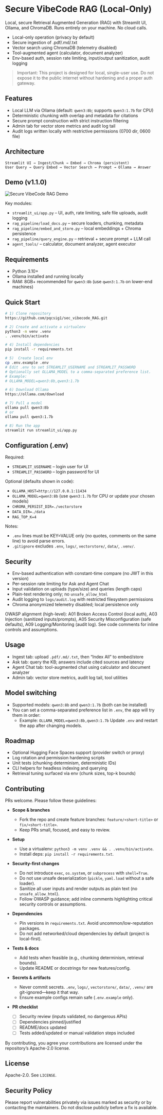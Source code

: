# Secure VibeCode RAG (Local-Only)

Local, secure Retrieval Augmented Generation (RAG) with Streamlit UI, Ollama, and ChromaDB. Runs entirely on your machine. No cloud calls.

- Local-only operation (privacy by default)
- Secure ingestion of .pdf/.md/.txt
- Vector search using ChromaDB (telemetry disabled)
- Tool-augmented agent (calculator, document analyzer)
- Env-based auth, session rate limiting, input/output sanitization, audit logging

> Important: This project is designed for local, single-user use. Do not expose it to the public internet without hardening and a proper auth gateway.

## Features
- Local LLM via Ollama (default: `qwen3:8b`; supports `qwen3:1.7b` for CPU)
- Deterministic chunking with overlap and metadata for citations
- Secure prompt construction with strict instruction filtering
- Admin tab for vector store metrics and audit log tail
- Audit logs written locally with restrictive permissions (0700 dir, 0600 file)

## Architecture
```
Streamlit UI → Ingest/Chunk → Embed → Chroma (persistent)
User Query → Query Embed → Vector Search → Prompt → Ollama → Answer
```

## Demo (v1.1.0)
![Secure VibeCode RAG Demo](assets/demo.gif)


Key modules:
- `streamlit_ui/app.py` – UI, auth, rate limiting, safe file uploads, audit logging
- `rag_pipeline/load_docs.py` – secure loaders, chunking, metadata
- `rag_pipeline/embed_and_store.py` – local embeddings + Chroma persistence
- `rag_pipeline/query_engine.py` – retrieval + secure prompt + LLM call
- `agent_tools/` – calculator, document analyzer, agent executor

## Requirements
- Python 3.10+
- Ollama installed and running locally
- RAM: 8GB+ recommended for `qwen3:8b` (use `qwen3:1.7b` on lower-end machines)

## Quick Start

```bash
# 1) Clone repository
https://github.com/pqcsig1/sec_vibecode_RAG.git

# 2) Create and activate a virtualenv
python3 -m venv .venv
. .venv/bin/activate

# 4) Install dependencies
pip install -r requirements.txt

# 5)  Create local env
cp .env.example .env
# Edit .env to set STREAMLIT_USERNAME and STREAMLIT_PASSWORD
# Optionally set OLLAMA_MODEL to a comma-separated preference list.
# Example:
# OLLAMA_MODEL=qwen3:8b,qwen3:1.7b

# 6) Download Ollama 
https://ollama.com/download

# 7) Pull a model
ollama pull qwen3:8b
# or
ollama pull qwen3:1.7b

# 8) Run the app
streamlit run streamlit_ui/app.py
```

## Configuration (.env)
Required:
- `STREAMLIT_USERNAME` – login user for UI
- `STREAMLIT_PASSWORD` – login password for UI

Optional (defaults shown in code):
- `OLLAMA_HOST=http://127.0.0.1:11434`
- `OLLAMA_MODEL=qwen3:8b` (use `qwen3:1.7b` for CPU or update your chosen models)
- `CHROMA_PERSIST_DIR=./vectorstore`
- `DATA_DIR=./data`
- `RAG_TOP_K=4`

Notes:
- `.env` lines must be KEY=VALUE only (no quotes, comments on the same line) to avoid parse errors.
- `.gitignore` excludes `.env`, `logs/`, `vectorstore/`, `data/`, `.venv/`.

## Security
- Env-based authentication with constant-time compare (no JWT in this version)
- Per-session rate limiting for Ask and Agent Chat
- Input validation on uploads (type/size) and queries (length caps)
- Plain-text rendering only; no `unsafe_allow_html`
- Audit logging to `logs/audit.log` with restricted filesystem permissions
- Chroma anonymized telemetry disabled; local persistence only

OWASP alignment (high-level): A01 Broken Access Control (local auth), A03 Injection (sanitized inputs/prompts), A05 Security Misconfiguration (safe defaults), A09 Logging/Monitoring (audit log). See code comments for inline controls and assumptions.

## Usage
- Ingest tab: upload `.pdf/.md/.txt`, then “Index All” to embed/store
- Ask tab: query the KB; answers include cited sources and latency
- Agent Chat tab: tool-augmented chat using calculator and document analyzer
- Admin tab: vector store metrics, audit log tail, tool utilities

## Model switching
- Supported models: `qwen3:8b` and `qwen3:1.7b` (both can be installed)
- You can set a comma-separated preference list in `.env`, the app will try them in order:
  - Example: `OLLAMA_MODEL=qwen3:8b,qwen3:1.7b`
Update `.env` and restart the app after changing models.

## Roadmap
- Optional Hugging Face Spaces support (provider switch or proxy)
- Log rotation and permission hardening scripts
- Unit tests (chunking determinism, deterministic IDs)
- CLI helpers for headless indexing and querying
- Retrieval tuning surfaced via env (chunk sizes, top-k bounds)

## Contributing
PRs welcome. Please follow these guidelines:

- **Scope & branches**
  - Fork the repo and create feature branches: `feature/<short-title>` or `fix/<short-title>`.
  - Keep PRs small, focused, and easy to review.

- **Setup**
  - Use a virtualenv: `python3 -m venv .venv && . .venv/bin/activate`.
  - Install deps: `pip install -r requirements.txt`.

- **Security-first changes**
  - Do not introduce `exec`, `os.system`, or `subprocess` with `shell=True`.
  - Do not use unsafe deserialization (`pickle`, `yaml.load` without a safe loader).
  - Sanitize all user inputs and render outputs as plain text (no `unsafe_allow_html`).
  - Follow OWASP guidance; add inline comments highlighting critical security controls or assumptions.

- **Dependencies**
  - Pin versions in `requirements.txt`. Avoid uncommon/low-reputation packages.
  - Do not add networked/cloud dependencies by default (project is local-first).

- **Tests & docs**
  - Add tests when feasible (e.g., chunking determinism, retrieval bounds).
  - Update README or docstrings for new features/config.

- **Secrets & artifacts**
  - Never commit secrets. `.env`, `logs/`, `vectorstore/`, `data/`, `.venv/` are git-ignored—keep it that way.
  - Ensure example configs remain safe (`.env.example` only).

- **PR checklist**
  - [ ] Security review (inputs validated, no dangerous APIs)
  - [ ] Dependencies pinned/justified
  - [ ] README/docs updated
  - [ ] Tests added/updated or manual validation steps included

By contributing, you agree your contributions are licensed under the repository’s Apache-2.0 license.

## License
Apache-2.0. See `LICENSE`.

## Security Policy
Please report vulnerabilities privately via issues marked as security or by contacting the maintainers. Do not disclose publicly before a fix is available.
